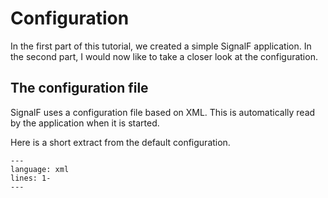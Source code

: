 # Configuration

In the first part of this tutorial, we created a simple SignalF application. In the second part, I would now like to take a closer look at the configuration.

## The configuration file

SignalF uses a configuration file based on XML. This is automatically read by the application when it is started.

Here is a short extract from the default configuration.

```{literalinclude} assets/code/DefaultConfiguration.xml
---
language: xml
lines: 1-
---
```
